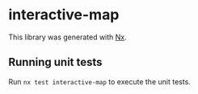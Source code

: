# interactive-map

This library was generated with [Nx](https://nx.dev).

## Running unit tests

Run `nx test interactive-map` to execute the unit tests.
